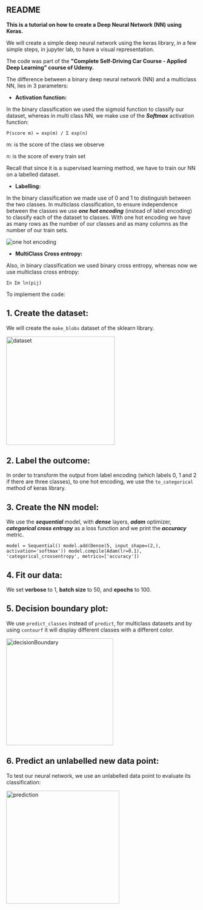 ## README

**This is a tutorial on how to create a Deep Neural Network (NN) using Keras.**

We will create a simple deep neural network using the keras library, in a few simple steps, in jupyter lab, to have a visual representation.

The code was part of the **"Complete Self-Driving Car Course - Applied Deep Learning" course of Udemy.**


The difference between a binary deep neural network (NN) and a multiclass NN, lies in 3 parameters:

- **Activation function:**

In the binary classification we used the sigmoid function to classify our dataset, whereas in multi class NN, we make use of the ***Softmax*** activation function:

`P(score m) = exp(m) / Σ exp(n)`

m: is the score of the class we observe

n: is the score of every train set

Recall that since it is a supervised learning method, we have to train our NN on a labelled dataset.

- **Labelling:**

In the binary classification we made use of 0 and 1 to distinguish between the two classes.
In multiclass classification, to ensure independence between the classes we use ***one hot encoding*** (instead of label encoding) to classify each of the dataset to classes. With one hot encoding we have as many rows as the number of our classes and as many columns as the number of our train sets.

![one hot encoding](https://user-images.githubusercontent.com/34197007/79899215-ca7ec100-840c-11ea-8ed0-a97b97534351.jpg)


- **MultiClass Cross entropy:**

Also, in binary classification we used binary cross entropy, whereas now we use multiclass cross entropy:

`Σn Σm ln(pij)`


To implement the code:

## 1. Create the dataset:

We will create the `make_blobs` dataset of the sklearn library.

<img width="286" alt="dataset" src="https://user-images.githubusercontent.com/34197007/79899220-cb175780-840c-11ea-9d08-0e707175549e.PNG">

## 2.  Label the outcome:

In order to transform the output from label encoding (which labels 0, 1 and 2 if there are three classes), to one hot encoding, we use the `to_categorical` method of keras library.

## 3. Create the NN model:

We use the ***sequential*** model, with ***dense*** layers, ***adam*** optimizer, ***categorical cross entropy*** as a loss function and we print the ***accuracy*** metric.

`model = Sequential()
model.add(Dense(5, input_shape=(2,), activation='softmax'))
model.compile(Adam(lr=0.1), 'categorical_crossentropy', metrics=['accuracy'])`

## 4. Fit our data:

We set **verbose** to 1, **batch size** to 50, and **epochs** to 100. 

## 5. Decision boundary plot:

We use `predict_classes` instead of `predict`, for multiclass datasets and by using `contourf`  it will display different classes with a different color.

<img width="282" alt="decisionBoundary" src="https://user-images.githubusercontent.com/34197007/79899212-c9e62a80-840c-11ea-9bcd-13370309ca86.PNG">

## 6. Predict an unlabelled new data point:

To test our neural network, we use an unlabelled data point to evaluate its classification:

<img width="298" alt="prediction" src="https://user-images.githubusercontent.com/34197007/79899218-cb175780-840c-11ea-841c-8cf42b529a14.PNG">
